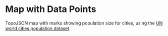 # Map with Data Points

TopoJSON map with marks showing population size for cities, using the [UN world cities population dataset](https://gist.githubusercontent.com/curran/13d30e855d48cdd6f22acdf0afe27286/raw/0635f14817ec634833bb904a47594cc2f5f9dbf8/worldcities_clean.csv).